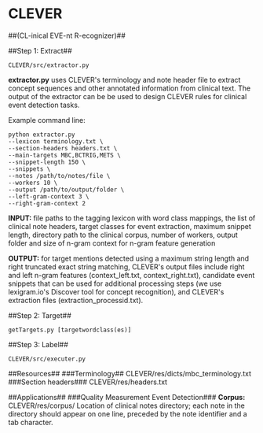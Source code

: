 # CLEVER #
##(CL-inical EVE-nt R-ecognizer)##

##Step 1: Extract##
```
CLEVER/src/extractor.py
```
**extractor.py** uses CLEVER's terminology and note header file to extract concept sequences and other annotated information from clinical text.  The output of the extractor can be be used to design CLEVER rules for clinical event detection tasks.                  

Example command line:
```
python extractor.py
--lexicon terminology.txt \
--section-headers headers.txt \
--main-targets MBC,BCTRIG,METS \
--snippet-length 150 \
--snippets \
--notes /path/to/notes/file \
--workers 10 \
--output /path/to/output/folder \
--left-gram-context 3 \
--right-gram-context 2
```

**INPUT:** file paths to the tagging lexicon with word class mappings, the list of clinical note headers, target classes for event extraction, maximum snippet length, directory path to the clinical corpus, number of workers, output folder and size of n-gram context for n-gram feature generation     

**OUTPUT:** for target mentions detected using a maximum string length and right truncated exact string matching, CLEVER's output files include right and left n-gram features (context_left.txt, context_right.txt), candidate event snippets that can be used for additional processing steps (we use lexigram.io's Discover tool for concept recognition), and CLEVER's extraction files (extraction_processid.txt). 

##Step 2: Target##
```
getTargets.py [targetwordclass(es)]
```
##Step 3: Label##
```
CLEVER/src/executer.py 
```
##Resources##
###Terminology##
CLEVER/res/dicts/mbc_terminology.txt
###Section headers###
CLEVER/res/headers.txt

##Applications##
###Quality Measurement Event Detection###
**Corpus:** 
CLEVER/res/corpus/
Location of clinical notes directory; each note in the directory should appear on one line, preceded by the note identifier and a tab character.









